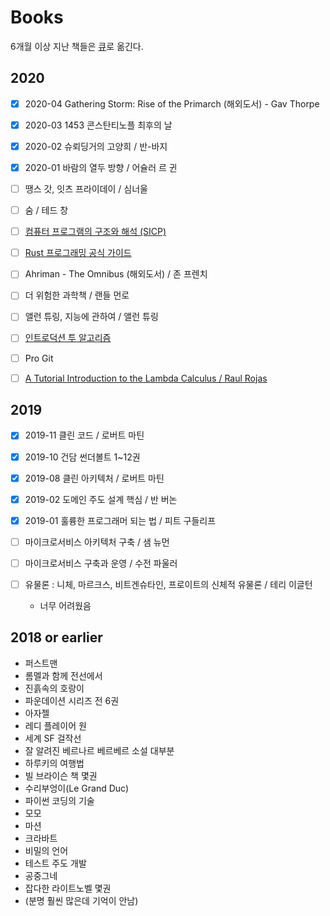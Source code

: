 # Books

6개월 이상 지난 책들은 [큐](books/reading-queue.md)로 옮긴다.

## 2020
- [x] 2020-04 Gathering Storm: Rise of the Primarch (해외도서) - Gav Thorpe
- [x] 2020-03 1453 콘스탄티노플 최후의 날
- [x] 2020-02 슈뢰딩거의 고양희 / 반-바지
- [x] 2020-01 바람의 열두 방향 / 어슐러 르 귄 

- [ ] 땡스 갓, 잇츠 프라이데이 / 심너울
- [ ] 숨 / 테드 창
- [ ] [컴퓨터 프로그램의 구조와 해석 (SICP)](/computer-science/sicp/README.md)
- [ ] [Rust 프로그래밍 공식 가이드](/programming-languages/rust.md#러스트-프로그래밍-공식-가이드)
- [ ] Ahriman - The Omnibus (해외도서) / 존 프렌치
- [ ] 더 위험한 과학책 / 랜들 먼로
- [ ] 앨런 튜링, 지능에 관하여 / 앨런 튜링
- [ ] [인트로덕션 투 알고리즘](/computer-science/algorithms/README.md#introduction-to-algorithms)
- [ ] Pro Git
- [ ] [A Tutorial Introduction to the Lambda Calculus / Raul Rojas](/computer-science/lambda-calculus.md)

## 2019

- [x] 2019-11 클린 코드 / 로버트 마틴
- [x] 2019-10 건담 썬더볼트 1~12권 
- [x] 2019-08 클린 아키텍처 / 로버트 마틴
- [x] 2019-02 도메인 주도 설계 핵심 / 반 버논
- [x] 2019-01 훌륭한 프로그래머 되는 법 / 피트 구들리프

- [ ] 마이크로서비스 아키텍처 구축 / 샘 뉴먼
- [ ] 마이크로서비스 구축과 운영 / 수전 파울러
- [ ] 유물론 : 니체, 마르크스, 비트겐슈타인, 프로이트의 신체적 유물론 / 테리 이글턴
    - 너무 어려웠음

## 2018 or earlier

* 퍼스트맨
* 롬멜과 함께 전선에서
* 진흙속의 호랑이
* 파운데이션 시리즈 전 6권
* 아자젤
* 레디 플레이어 원
* 세계 SF 걸작선
* 잘 알려진 베르나르 베르베르 소설 대부분
* 하루키의 여행법
* 빌 브라이슨 책 몇권
* 수리부엉이(Le Grand Duc)
* 파이썬 코딩의 기술
* 모모
* 마션
* 크라바트
* 비밀의 언어
* 테스트 주도 개발
* 공중그네
* 잡다한 라이트노벨 몇권
* (분명 훨씬 많은데 기억이 안남)